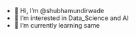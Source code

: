 - 👋 Hi, I’m @shubhamundirwade
- 👀 I’m interested in Data_Science and AI
- 🌱 I’m currently learning same


<!---
shubhamundirwade/shubhamundirwade is a ✨ special ✨ repository because its `README.md` (this file) appears on your GitHub profile.
You can click the Preview link to take a look at your changes.
--->
